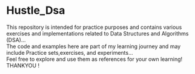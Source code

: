 # Hustle_Dsa
This repository is intended for practice purposes and contains various exercises and implementations related to Data Structures and Algorithms (DSA)...
<br>
The code and examples here are part of my learning journey and may include Practice sets,exercises, and experiments...
<br>
Feel free to explore and use them as references for your own learning!
<br>
THANKYOU !
